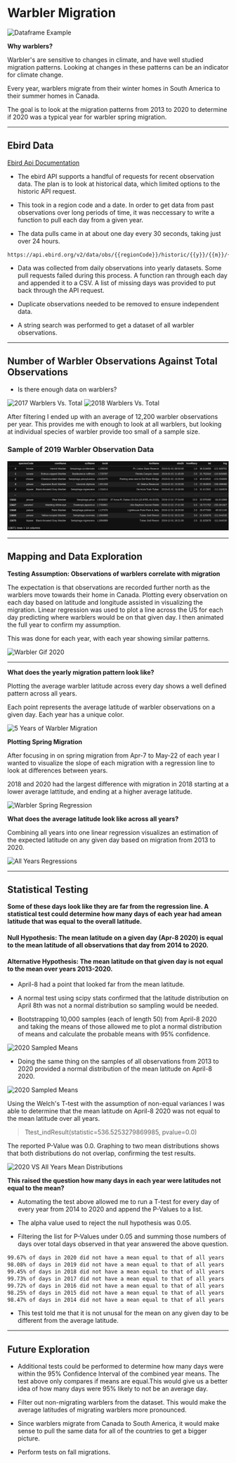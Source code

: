 # Warbler Migration

![Dataframe Example](./images/warbler.gif)

**Why warblers?**

Warbler's are sensitive to changes in climate, and have well studied migration patterns. Looking at changes in these patterns can be an indicator for climate change.

Every year, warblers migrate from their winter homes in South America to their summer homes in Canada. 

The goal is to look at the migration patterns from 2013 to 2020 to determine if 2020 was a typical year for warbler spring migration.
___________

## Ebird Data


[Ebird Api Documentation](https://documenter.getpostman.com/view/664302/S1ENwy59?version=latest)

* The ebird API supports a handful of requests for recent observation data. The plan is to look at historical data, which limited options to the historic API request. 

* This took in a region code and a date. In order to get data from past observations over long periods of time, it was neccessary to write a function to pull each day from a given year. 

* The data pulls came in at about one day every 30 seconds, taking just over 24 hours. 

```
https://api.ebird.org/v2/data/obs/{{regionCode}}/historic/{{y}}/{{m}}/{{d}}
```

* Data was collected from daily observations into yearly datasets. Some pull requests failed during this process. A function ran through each day and appended it to a CSV. A list of missing days was provided to put back through the API request. 

* Duplicate observations needed to be removed to ensure independent data.

* A string search was performed to get a dataset of all warbler observations.
__________________
## Number of Warbler Observations Against Total Observations

* Is there enough data on warblers?

![2017 Warblers Vs. Total](./graphs/monthly_distribution/2017_warbler_observations.jpg)
![2018 Warblers Vs. Total](./graphs/monthly_distribution/2018_warbler_observations.jpg)

After filtering I ended up with an average of 12,200 warbler observations per year. This provides me with enough to look at all warblers, but looking at individual species of warbler provide too small of a sample size.

### Sample of 2019 Warbler Observation Data

![Dataframe Example](./images/obs_df)
____________________


## Mapping and Data Exploration


**Testing Assumption: Observations of warblers correlate with migration**

The expectation is that observations are recorded further north as the warblers move towards their home in Canada. Plotting every observation on each day based on latitude and longitude assisted in visualizing the migration. Linear regression was used to plot a line across the US for each day predicting where warblers would be on that given day. I then animated the full year to confirm my assumption.

This was done for each year, with each year showing similar patterns.

![Warbler Gif 2020](./graphs/2020_migration.gif)

_______________________________

**What does the yearly migration pattern look like?**

Plotting the average warbler latitude across every day shows a well defined pattern across all years. 

Each point represents the average latitude of warbler observations on a given day. Each year has a unique color.

![5 Years of Warbler Migration](./graphs/5_years_boxed.jpg)


**Plotting Spring Migration**

After focusing in on spring migration from Apr-7 to May-22 of each year I wanted to visualize the slope of each migration with a regression line to look at differences between years. 

2018 and 2020 had the largest difference with migration in 2018 starting at a lower average lattitude, and ending at a higher average latitude.

![Warbler Spring Regression](./graphs/warbler_plots/spring_migrations_fit.jpg)

**What does the average latitude look like across all years?**

Combining all years into one linear regression visualizes an estimation of the expected latitude on any given day based on migration from 2013 to 2020.

![All Years Regressions](./graphs/warbler_plots/all_spring_migrations_fit.jpg)

__________________
## Statistical Testing

**Some of these days look like they are far from the regression line. A statistical test could determine how many days of each year had amean latitude that was equal to the overall latitude.**

#### Null Hypothesis: The mean latitude on a given day (Apr-8 2020) is equal to the mean latitude of all observations that day from 2014 to 2020.

#### Alternative Hypothesis: The mean latitude on that given day is not equal to the mean over years 2013-2020.

* April-8 had a point that looked far from the mean latitude. 

* A normal test using scipy stats confirmed that the latitude distribution on April 8th was not a normal distribution so sampling would be needed.

* Bootstrapping 10,000 samples (each of length 50) from April-8 2020 and taking the means of those allowed me to plot a normal distribution of means and calculate the probable means with 95% confidence.

![2020 Sampled Means](./graphs/warbler_plots//CLT_2020_8-Apr.jpg)

* Doing the same thing on the samples of all observations from 2013 to 2020 provided a normal distribution of the mean latitude on April-8 2020.

![2020 Sampled Means](./graphs/warbler_plots//CLT_all_years_8-Apr.jpg)

Using the Welch's T-test with the assumption of non-equal variances I was able to determine that the mean latitude on April-8 2020 was not equal to the mean latitude over all years. 

>Ttest_indResult(statistic=536.5253279869985, pvalue=0.0)

The reported P-Value was 0.0. Graphing to two mean distributions shows that both distributions do not overlap, confirming the test results.

![2020 VS All Years Mean Distributions](./graphs/warbler_plots//CLT_overlay.jpg)


**This raised the question how many days in each year were latitudes not equal to the mean?**

* Automating the test above allowed me to run a T-test for every day of every year from 2014 to 2020 and append the P-Values to a list. 

* The alpha value used to reject the null hypothesis was 0.05. 

* Filtering the list for P-Values under 0.05 and summing those numbers of days over total days observed in that year answered the above question.

```
99.67% of days in 2020 did not have a mean equal to that of all years
98.08% of days in 2019 did not have a mean equal to that of all years
99.45% of days in 2018 did not have a mean equal to that of all years
99.73% of days in 2017 did not have a mean equal to that of all years
99.72% of days in 2016 did not have a mean equal to that of all years
98.25% of days in 2015 did not have a mean equal to that of all years
98.47% of days in 2014 did not have a mean equal to that of all years
```

* This test told me that it is not unusal for the mean on any given day to be different from the average latitude. 

_____________________
## Future Exploration



* Additional tests could be performed to determine how many days were within the 95% Confidence Interval of the combined year means. The test above only compares if means are equal.This would give us a better idea of how many days were 95% likely to not be an average day.

* Filter out non-migrating warblers from the dataset. This would make the average latitudes of migrating warblers more pronounced.

* Since warblers migrate from Canada to South America, it would make sense to pull the same data for all of the countries to get a bigger picture.

* Perform tests on fall migrations.

